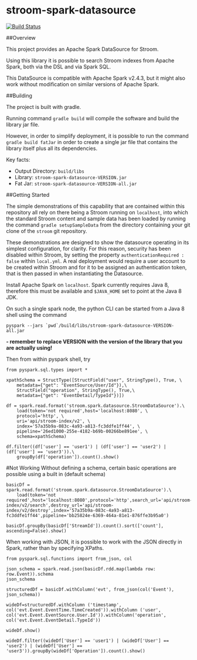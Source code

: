 # stroom-spark-datasource

[![Build Status](https://travis-ci.org/gchq/stroom-spark-datasource.svg?branch=master)](https://travis-ci.org/gchq/stroom-spark-datasource)

##Overview

This project provides an Apache Spark DataSource for Stroom.

Using this library it is possible to search Stroom indexes from Apache Spark, both via the DSL and via Spark SQL.

This DataSource is compatible with Apache Spark v2.4.3, but it might also work without modification on similar versions
of Apache Spark.

##Building

The project is built with gradle.

Running command `gradle build` will compile the software and build the library jar file.

However, in order to simplify deployment, it is possible to run the command `gradle build fatJar` in order to create a
single jar file that contains the library itself plus all its dependencies.     

Key facts:
* Output Directory: `build/libs`
* Library: `stroom-spark-datasource-VERSION.jar`
* Fat Jar: `stroom-spark-datasource-VERSION-all.jar`

##Getting Started

The simple demonstrations of this capability that are contained within this repository all rely on there being
a Stroom running on `localhost`, into which the standard Stroom content and sample data has been loaded by running the
command `gradle setupSampleData` from the directory containing your git clone of the `stroom` git repository. 

These demonstrations are designed to show the datasource operating in its simplest configuration, for clarity.
For this reason, security has been disabled within Stroom, by setting the property `authenticationRequired : false` within
`local.yml`.
A real deployment would require a user account to be created within Stroom and for it to be assigned an authentication
token, that is then passed in when instantiating the Datasource.

Install Apache Spark on `localhost`.  Spark currently requires Java 8, therefore this must be available and `$JAVA_HOME`
set to point at the Java 8 JDK.

On such a single spark node, the python CLI can be started from a Java 8 shell using 
the command 
```
pyspark --jars `pwd`/build/libs/stroom-spark-datasource-VERSION-all.jar
``` 
 **- remember to replace VERSION with the version of the library that you are actually using!**

Then from within pyspark shell, try
```
from pyspark.sql.types import *

xpathSchema = StructType([StructField("user", StringType(), True, \
    metadata={"get": "EventSource/User/Id"}),\
    StructField("operation", StringType(), True,\
    metadata={"get": "EventDetail/TypeId"})])

df = spark.read.format('stroom.spark.datasource.StroomDataSource').\
    load(token='not required',host='localhost:8080', \
    protocol='http', \
    uri='api/stroom-index/v2', \
    index='57a35b9a-083c-4a93-a813-fc3ddfe1ff44', \
    pipeline='26ed1000-255e-4182-b69b-00266be891ee', \
    schema=xpathSchema)

df.filter((df['user'] == 'user1') | (df['user'] == 'user2') | (df['user'] == 'user3')).\
    groupBy(df['operation']).count().show()

```
#Not Working
Without defining a schema, certain basic operations are possible using a built in (default schema)
```
basicDf = spark.read.format('stroom.spark.datasource.StroomDataSource').\
    load(token='not required',host='localhost:8080',protocol='http',search_url='api/stroom-index/v2/search',destroy_url='api/stroom-index/v2/destroy',index='57a35b9a-083c-4a93-a813-fc3ddfe1ff44',pipeline='bb25824e-6369-464a-81e1-876ffe3b95a0')

basicDf.groupBy(basicDf['StreamId']).count().sort(['count'], ascending=False).show()
```

When working with JSON, it is possible to work with the JSON directly in Spark, rather than by specifying XPaths.
```
from pyspark.sql.functions import from_json, col

json_schema = spark.read.json(basicDf.rdd.map(lambda row: row.Event)).schema
json_schema

structuredDf = basicDf.withColumn('evt', from_json(col('Event'), json_schema))

wideDf=structuredDf.withColumn ('timestamp', col('evt.Event.EventTime.TimeCreated')).withColumn ('user', col('evt.Event.EventSource.User.Id')).withColumn('operation', col('evt.Event.EventDetail.TypeId'))

wideDf.show()

wideDf.filter((wideDf['User'] == 'user1') | (wideDf['User'] == 'user2') | (wideDf['User'] == 'user3')).groupBy(wideDf['Operation']).count().show()
```


